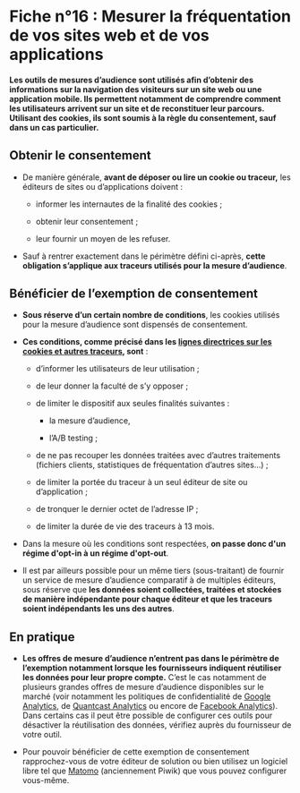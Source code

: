 # Fiche n°16 : Mesurer la fréquentation de vos sites web et de vos applications

#### Les outils de mesures d’audience sont utilisés afin d’obtenir des informations sur la navigation des visiteurs sur un site web ou une application mobile. Ils permettent notamment de comprendre comment les utilisateurs arrivent sur un site et de reconstituer leur parcours. Utilisant des cookies, ils sont soumis à la règle du consentement, sauf dans un cas particulier.

## Obtenir le consentement

* De manière générale, **avant de déposer ou lire un cookie ou traceur,** les éditeurs de sites ou d’applications doivent :

    * informer les internautes de la finalité des cookies ;

    * obtenir leur consentement ;

    * leur fournir un moyen de les refuser.

* Sauf à rentrer exactement dans le périmètre défini ci-après, **cette obligation s’applique aux traceurs utilisés pour la mesure d’audience**.

## Bénéficier de l’exemption de consentement

* **Sous réserve d’un certain nombre de conditions**, les cookies utilisés pour la mesure d’audience sont dispensés de consentement.

* **Ces conditions, comme précisé dans les [lignes directrices sur les cookies et autres traceurs](https://www.legifrance.gouv.fr/affichTexte.do?cidTexte=JORFTEXT000038783337), sont** :

    * d’informer les utilisateurs de leur utilisation ;

    * de leur donner la faculté de s’y opposer ;

    * de limiter le dispositif aux seules finalités suivantes :

        * la mesure d’audience,

        * l’A/B testing ;

    * de ne pas recouper les données traitées avec d’autres traitements (fichiers clients, statistiques de fréquentation d’autres sites...) ;

    * de limiter la portée du traceur à un seul éditeur de site ou d’application ;

    * de tronquer le dernier octet de l’adresse IP ;

    * de limiter la durée de vie des traceurs à 13 mois.

* Dans la mesure où les conditions sont respectées, **on passe donc d'un régime d'opt-in à un régime d'opt-out**.

* Il est par ailleurs possible pour un même tiers (sous-traitant) de fournir un service de mesure d’audience comparatif à de multiples éditeurs, sous réserve que **les données soient collectées, traitées et stockées de manière indépendante pour chaque éditeur et que les traceurs soient indépendants les uns des autres**.

## En pratique

* **Les offres de mesure d’audience n’entrent pas dans le périmètre de l’exemption notamment lorsque les fournisseurs indiquent réutiliser les données pour leur propre compte.** C’est le cas notamment de plusieurs grandes offres de mesure d’audience disponibles sur le marché (voir notamment les politiques de confidentialité de [Google Analytics](https://support.google.com/analytics/answer/6004245?hl=fr), de [Quantcast Analytics](https://www.quantcast.com/terms/measure-terms-service/) ou encore de [Facebook Analytics](https://developers.facebook.com/policy)). Dans certains cas il peut être possible de configurer ces outils pour désactiver la réutilisation des données, vérifiez auprès du fournisseur de votre outil.

* Pour pouvoir bénéficier de cette exemption de consentement rapprochez-vous de votre éditeur de solution ou bien utilisez un logiciel libre tel que [Matomo](https://matomo.org/) (anciennement Piwik) que vous pouvez configurer vous-même.
